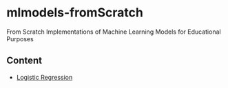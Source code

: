 # mlmodels-fromScratch
From Scratch Implementations of Machine Learning Models for Educational Purposes

## Content
- [Logistic Regression](Logistic_Regression_With_Gradient_Descent.ipynb)
